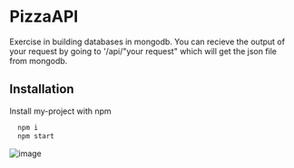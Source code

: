 
# PizzaAPI

Exercise in building databases in mongodb. You can recieve the output of your request by going to '/api/"your request" which will get the json file from mongodb.



## Installation

Install my-project with npm

```bash
  npm i
  npm start
```

![image](https://user-images.githubusercontent.com/85251429/176262940-7a3455b5-3691-4090-9951-a6ff9216328f.png)
